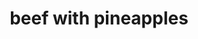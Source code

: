 ---
title: "beef with pineapples"
id: "1231231231278"
type: "shop"
stars: "4"
category: "mains"
customers: "7"
price: "3.54"
description: "Percolator cup medium, organic doppio acerbic wings rich french press. Galão, brewed cultivar dark filter redeye medium mazagran. That and milk black, dripper, kopi-luwak, cup chicory shop extra"

---